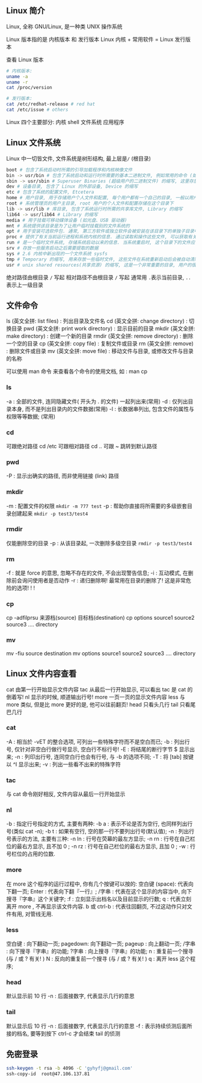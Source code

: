 ## Linux 简介

Linux, 全称 GNU/Linux, 是一种类 UNIX 操作系统

Linux 版本指的是 内核版本 和 发行版本
Linux 内核 + 常用软件 = Linux 发行版本

查看 Linux 版本

```bash
# 内核版本:
uname -a
uname -r
cat /proc/version

# 发行版本:
cat /etc/redhat-release # red hat
cat /etc/issue # others
```

Linux 四个主要部分:
内核 shell 文件系统 应用程序

## Linux 文件系统

Linux 中一切皆文件, 文件系统是树形结构, 最上层是`/` (根目录)

```bash
boot # 包含了系统启动时所需的引导加载程序和内核映像文件
bin -> usr/bin # 包含了系统启动和运行时所需要的基本二进制文件, 例如常用的命令 (如ls、cp、rm) , Binaries 的缩写
sbin -> usr/sbin # Superuser Binaries (超级用户的二进制文件) 的缩写, 这里存放的是系统管理员使用的基本系统命令
dev # 设备目录, 包含了 Linux 的外部设备, Device 的缩写
etc # 包含了系统的配置文件, Etcetera
home # 用户目录, 用于存储用户个人文件和配置, 每个用户都有一个自己的目录, 一般以用户名命名, cd ~ 会直接进入当前用户的目录
root # 系统管理员的用户主目录, root 用户的个人文件和配置存储在这个目录下
lib -> usr/lib # 库目录, 包含了系统运行时所需的共享库文件, Library 的缩写
lib64 -> usr/lib64 # Library 的缩写
media # 用于挂载可移动媒体设备 (如光盘、USB 驱动器)
mnt # 系统提供该目录是为了让用户临时挂载别的文件系统的
opt # 用于安装可选软件包. 通常, 第三方软件或独立软件会被安装在该目录下的单独子目录中, Optional 的缩写
proc # 提供了有关当前运行进程和系统内核的信息. 通过读取和操作这些文件, 可以获取有关系统状态的实时信息,Processes 的缩写
run # 是一个临时文件系统, 存储系统启动以来的信息. 当系统重启时, 这个目录下的文件应该被删掉或清除
srv # 存放一些服务启动之后需要提取的数据
sys # 2.6 内核中新出现的一个文件系统 sysfs
tmp # Temporary 的缩写, 用来存放一些临时文件, 这些文件在系统重新启动后会被自动清除
usr # unix shared resources(共享资源) 的缩写, 这是一个非常重要的目录, 用户的很多应用程序和文件都放在这个目录下, 类似于 windows 下的 program files 目录
```

绝对路径由根目录 `/` 写起
相对路径不由根目录 `/` 写起
通常用 `.`表示当前目录, `..`表示上一级目录

## 文件命令

ls (英文全拼: list files) : 列出目录及文件名
cd (英文全拼: change directory) : 切换目录
pwd (英文全拼: print work directory) : 显示目前的目录
mkdir (英文全拼: make directory) : 创建一个新的目录
rmdir (英文全拼: remove directory) : 删除一个空的目录
cp (英文全拼: copy file) : 复制文件或目录
rm (英文全拼: remove) : 删除文件或目录
mv (英文全拼: move file) : 移动文件与目录, 或修改文件与目录的名称

可以使用 man 命令 来查看各个命令的使用文档, 如 : man cp

### ls

-a : 全部的文件, 连同隐藏文件( 开头为 . 的文件) 一起列出来(常用)
-d : 仅列出目录本身, 而不是列出目录内的文件数据(常用)
-l : 长数据串列出, 包含文件的属性与权限等等数据; (常用)

### cd

可跟绝对路径 cd /etc
可跟相对路径 cd ..
可跟 ~ 跳转到默认路径

### pwd

-P : 显示出确实的路径, 而非使用链接 (link) 路径

### mkdir

-m : 配置文件的权限 `mkdir -m 777 test`
-p : 帮助你直接将所需要的多级嵌套目录创建起来 `mkdir -p test3/test4`

### rmdir

仅能删除空的目录
-p : 从该目录起, 一次删除多级空目录 `rmdir -p test3/test4`

### rm

-f : 就是 force 的意思, 忽略不存在的文件, 不会出现警告信息;
-i : 互动模式, 在删除前会询问使用者是否动作
-r : 递归删除啊! 最常用在目录的删除了! 这是非常危险的选项! ! !

### cp

cp -adfilprsu 来源档(source) 目标档(destination)
cp options source1 source2 source3 .... directory

### mv

mv -fiu source destination
mv options source1 source2 source3 .... directory

## Linux 文件内容查看

cat 由第一行开始显示文件内容
tac 从最后一行开始显示, 可以看出 tac 是 cat 的倒着写!
nl 显示的时候, 顺道输出行号!
more 一页一页的显示文件内容
less 与 more 类似, 但是比 more 更好的是, 他可以往前翻页!
head 只看头几行
tail 只看尾巴几行

### cat

-A : 相当於 -vET 的整合选项, 可列出一些特殊字符而不是空白而已;
-b : 列出行号, 仅针对非空白行做行号显示, 空白行不标行号!
-E : 将结尾的断行字节 $ 显示出来;
-n : 列印出行号, 连同空白行也会有行号, 与 -b 的选项不同;
-T : 将 [tab] 按键以 ^I 显示出来;
-v : 列出一些看不出来的特殊字符

### tac

与 cat 命令刚好相反, 文件内容从最后一行开始显示

### nl

-b : 指定行号指定的方式, 主要有两种:
-b a : 表示不论是否为空行, 也同样列出行号(类似 cat -n);
-b t : 如果有空行, 空的那一行不要列出行号(默认值);
-n : 列出行号表示的方法, 主要有三种:
-n ln : 行号在荧幕的最左方显示;
-n rn : 行号在自己栏位的最右方显示, 且不加 0 ;
-n rz : 行号在自己栏位的最右方显示, 且加 0 ;
-w : 行号栏位的占用的位数.

### more

在 more 这个程序的运行过程中, 你有几个按键可以按的:
空白键 (space): 代表向下翻一页;
Enter : 代表向下翻『一行』;
/字串 : 代表在这个显示的内容当中, 向下搜寻『字串』这个关键字;
:f : 立刻显示出档名以及目前显示的行数;
q : 代表立刻离开 more , 不再显示该文件内容.
b 或 ctrl-b : 代表往回翻页, 不过这动作只对文件有用, 对管线无用.

### less

空白键 : 向下翻动一页;
pagedown: 向下翻动一页;
pageup : 向上翻动一页;
/字串 : 向下搜寻『字串』的功能;
?字串 : 向上搜寻『字串』的功能;
n : 重复前一个搜寻 (与 / 或 ? 有关! )
N : 反向的重复前一个搜寻 (与 / 或 ? 有关! )
q : 离开 less 这个程序;

### head

默认显示前 10 行
-n : 后面接数字, 代表显示几行的意思

### tail

默认显示后 10 行
-n : 后面接数字, 代表显示几行的意思
-f : 表示持续侦测后面所接的档名, 要等到按下 ctrl-c 才会结束 tail 的侦测

## 免密登录

```bash
ssh-keygen -t rsa -b 4096 -C 'gyhyfj@gmail.com'
ssh-copy-id  root@47.106.137.81
```
